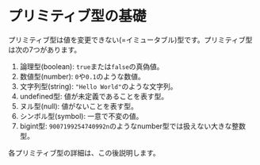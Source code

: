 # プリミティブ型の基礎

プリミティブ型は値を変更できない\(=イミュータブル\)型です。プリミティブ型は次の7つがあります。

1. 論理型\(boolean\): `true`または`false`の真偽値。
2. 数値型\(number\): `0`や`0.1`のような数値。
3. 文字列型\(string\): `"Hello World"`のような文字列。
4. undefined型: 値が未定義であることを表す型。
5. ヌル型\(null\): 値がないことを表す型。
6. シンボル型\(symbol\): 一意で不変の値。
7. bigint型: `9007199254740992n`のようなnumber型では扱えない大きな整数型。

各プリミティブ型の詳細は、この後説明します。

